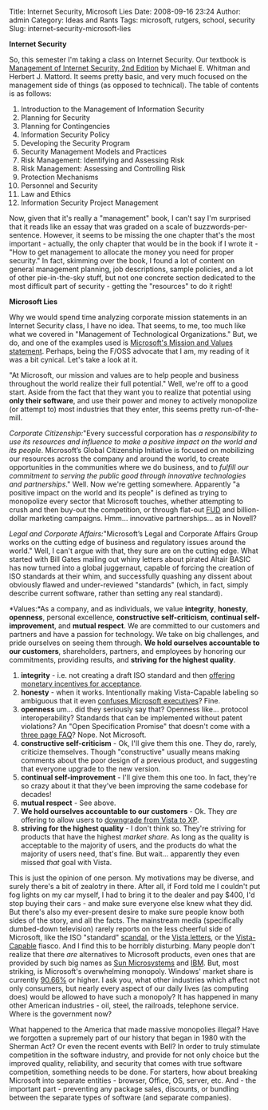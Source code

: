 Title: Internet Security, Microsoft Lies
Date: 2008-09-16 23:24
Author: admin
Category: Ideas and Rants
Tags: microsoft, rutgers, school, security
Slug: internet-security-microsoft-lies

**Internet Security**

So, this semester I'm taking a class on Internet Security. Our textbook
is [Management of Internet Security, 2nd
Edition](http://search.barnesandnoble.com/booksearch/isbninquiry.asp?ean=1423901304)
by Michael E. Whitman and Herbert J. Mattord. It seems pretty basic, and
very much focused on the management side of things (as opposed to
technical). The table of contents is as follows:

1.  Introduction to the Management of Information Security
2.  Planning for Security
3.  Planning for Contingencies
4.  Information Security Policy
5.  Developing the Security Program
6.  Security Management Models and Practices
7.  Risk Management: Identifying and Assessing Risk
8.  Risk Management: Assessing and Controlling Risk
9.  Protection Mechanisms
10. Personnel and Security
11. Law and Ethics
12. Information Security Project Management

Now, given that it's really a "management" book, I can't say I'm
surprised that it reads like an essay that was graded on a scale of
buzzwords-per-sentence. However, it seems to be missing the one chapter
that's the most important - actually, the only chapter that would be in
the book if I wrote it - "How to get management to allocate the money
you need for proper security." In fact, skimming over the book, I found
a lot of content on general management planning, job descriptions,
sample policies, and a lot of other pie-in-the-sky stuff, but not one
concrete section dedicated to the most difficult part of security -
getting the "resources" to do it right!

**Microsoft Lies**

Why we would spend time analyzing corporate mission statements in an
Internet Security class, I have no idea. That seems, to me, too much
like what we covered in "Management of Technological Organizations."
But, we do, and one of the examples used is [Microsoft's Mission and
Values statement](http://www.microsoft.com/About/default.mspx). Perhaps,
being the F/OSS advocate that I am, my reading of it was a bit cynical.
Let's take a look at it.

"At Microsoft, our mission and values are to help people and business
throughout the world realize their full potential." Well, we're off to a
good start. Aside from the fact that they want you to realize that
potential using **only their software**, and use their power and money
to actively monopolize (or attempt to) most industries that they enter,
this seems pretty run-of-the-mill.

*Corporate Citizenship:*"Every successful corporation has *a
responsibility to use its resources and influence to make a positive
impact on the world and its people*. Microsoft’s Global Citizenship
Initiative is focused on mobilizing our resources across the company and
around the world, to create opportunities in the communities where we do
business, and to *fulfill our commitment to serving the public good
through innovative technologies and partnerships*." Well. Now we're
getting somewhere. Apparently "a positive impact on the world and its
people" is defined as trying to monopolize every sector that Microsoft
touches, whether attempting to crush and then buy-out the competition,
or through flat-out
[FUD](http://en.wikipedia.org/wiki/Fear,_uncertainty_and_doubt) and
billion-dollar marketing campaigns. Hmm... innovative partnerships... as
in Novell?

*Legal and Corporate Affairs:*"Microsoft’s Legal and Corporate Affairs
Group works on the cutting edge of business and regulatory issues around
the world." Well, I can't argue with that, they sure are on the cutting
edge. What started with Bill Gates mailing out whiny letters about
pirated Altair BASIC has now turned into a global juggernaut, capable of
forcing the creation of ISO standards at their whim, and successfully
quashing any dissent about obviously flawed and under-reviewed
"standards" (which, in fact, simply describe current software, rather
than setting any real standard).

*Values:*As a company, and as individuals, we value **integrity**,
**honesty**, **openness**, personal excellence, **constructive
self-criticism**, **continual self-improvement**, and **mutual
respect**. We are committed to our customers and partners and have a
passion for technology. We take on big challenges, and pride ourselves
on seeing them through. **We hold ourselves accountable to our
customers**, shareholders, partners, and employees by honoring our
commitments, providing results, and **striving for the highest
quality**.

1.  **integrity** - i.e. not creating a draft ISO standard and then
    [offering monetary incentives for
    acceptance](http://www.networkworld.com/news/2007/083007-microsoft-employee-offered-incentives-for.html).
2.  **honesty** - when it works. Intentionally making Vista-Capable
    labeling so ambiguous that it even [confuses Microsoft
    executives](http://www.nytimes.com/2008/03/09/business/09digi.html?_r=1&oref=slogin)?
    Fine.
3.  **openness** um... did they seriously say that? Openness like...
    protocol interoperability? Standards that can be implemented without
    patent violations? An "Open Specification Promise" that doesn't come
    with a [three page
    FAQ](http://www.microsoft.com/interop/osp/default.mspx)? Nope. Not
    Microsoft.
4.  **constructive self-criticism** - Ok, I'll give them this one. They
    do, rarely, criticize themselves. Though "constructive" usually
    means making comments about the poor design of a previous product,
    and suggesting that everyone upgrade to the new version.
5.  **continual self-improvement** - I'll give them this one too. In
    fact, they're so crazy about it that they've been improving the same
    codebase for decades!
6.  **mutual respect** - See above.
7.  **We hold ourselves accountable to our customers** - Ok. They *are*
    offering to allow users to [downgrade from Vista to
    XP](http://download.microsoft.com/download/5/f/4/5f4c83d3-833e-4f11-8cbd-699b0c164182/royaltyoemreferencesheet.pdf).
8.  **striving for the highest quality** - I don't think so. They're
    striving for products that have the highest *market share*. As long
    as the quality is acceptable to the majority of users, and the
    products do what the majority of users need, that's fine. But
    wait... apparently they even missed *that* goal with Vista.

This is just the opinion of one person. My motivations may be diverse,
and surely there's a bit of zealotry in there. After all, if Ford told
me I couldn't put fog lights on my car myself, I had to bring it to the
dealer and pay $400, I'd stop buying their cars - and make sure everyone
else knew what they did. But there's also my ever-present desire to make
sure people know both sides of the story, and all the facts. The
mainstream media (specifically dumbed-down television) rarely reports on
the less cheerful side of Microsoft, like the ISO "standard"
[scandal](http://www.networkworld.com/news/2007/083007-microsoft-employee-offered-incentives-for.html),
or the [Vista
letters](http://www.nytimes.com/2008/03/09/business/09digi.html?_r=1&oref=slogin),
or the
[Vista-Capable](http://yro.slashdot.org/article.pl?sid=08/04/22/2032232&from=rss)
fiasco. And I find this to be horribly disturbing. Many people don't
realize that there *are* alternatives to Microsoft products, even ones
that are provided by such big names as [Sun
Microsystems](http://www.sun.com) and [IBM](http://www.ibm.com). But,
most striking, is Microsoft's overwhelming monopoly. Windows' market
share is currently
[90.66%](http://marketshare.hitslink.com/report.aspx?qprid=8) or higher.
I ask you, what other industries which affect not only consumers, but
nearly every aspect of our daily lives (as computing does) would be
allowed to have such a monopoly? It has happened in many other American
industries - oil, steel, the railroads, telephone service. Where is the
government now?

What happened to the America that made massive monopolies illegal? Have
we forgotten a supremely part of our history that began in 1980 with the
Sherman Act? Or even the recent events with Bell? In order to truly
stimulate competition in the software industry, and provide for not only
choice but the improved quality, reliability, and security that comes
with true software competition, something needs to be done. For
starters, how about breaking Microsoft into separate entities - browser,
Office, OS, server, etc. And - the important part - preventing any
package sales, discounts, or bundling between the separate types of
software (and separate companies).
